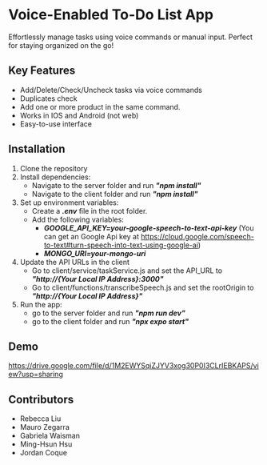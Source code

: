 # Voice-Enabled To-Do List App  
Effortlessly manage tasks using voice commands or manual input. Perfect for staying organized on the go!  

## Key Features  
- Add/Delete/Check/Uncheck tasks via voice commands
- Duplicates check
- Add one or more product in the same command.
- Works in IOS and Android (not web)
- Easy-to-use interface  

## Installation  
1. Clone the repository  
2. Install dependencies:
   - Navigate to the server folder and run ***"npm install"***
   - Navigate to the client folder and run ***"npm install"***
3. Set up environment variables:
   - Create a ***.env*** file in the root folder.
   - Add the following variables:
     - ***GOOGLE_API_KEY=your-google-speech-to-text-api-key*** (You can get an Google Api key at https://cloud.google.com/speech-to-text#turn-speech-into-text-using-google-ai)
     - ***MONGO_URI=your-mongo-uri***
4. Update the API URLs in the client
   - Go to client/service/taskService.js and set the API_URL to ***"http://{Your Local IP Address}:3000"***
   - Go to client/functions/transcribeSpeech.js and set the rootOrigin to ***"http://{Your Local IP Address}"***
5. Run the app:
   - go to the server folder and run ***"npm run dev"***
   - go to the client folder and run ***"npx expo start"***
  

## Demo
https://drive.google.com/file/d/1M2EWYSqiZJYV3xog30P0I3CLrIEBKAPS/view?usp=sharing


## Contributors  
- Rebecca Liu 
- Mauro Zegarra 
- Gabriela Waisman
- Ming-Hsun Hsu
- Jordan Coque  

